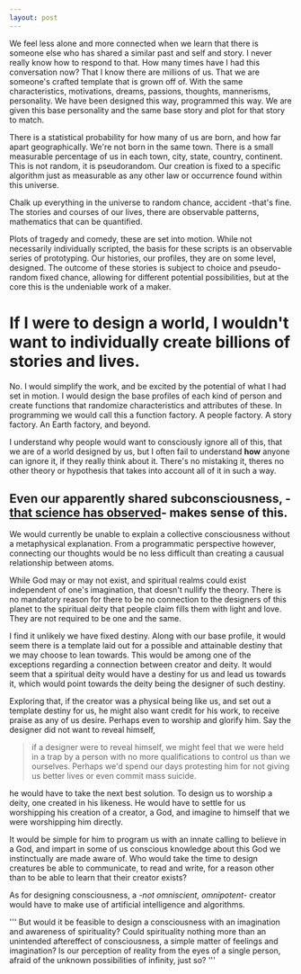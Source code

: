 ```yaml
---
layout: post
---
```

<!--
While the memory is still fresh. This kid, I asked him,
"You're a computer guy huh?"
Yes, he said.
"Do you fuck with code? Any programming languages?
He knew a little, not a lot. Ableton. music was his forte.

In a group, he told his embarassing stories, in a defense manner.

Later that evening, he let out to me that, "I've lost parts of myself."
Seeing another of my kind, I had no qualm with opening up to him.
He told me about his father, who pursued writing until his stories became reality,
his mental health deteriorated.
We concurred on Source, that we are connected, staring into the abyss, having been through
personal hells, loss of pieces of ourselves, that he was a writer.
He had a year on me, the only difference between us being a more unstable father, less mental health issues himself,
and him using more drugs, and having learned less, <!-- and intelligence.. though who is to say how intelligent he
would be without drugs

Last night I met someone who felt less-->
 We feel less alone and more connected when we learn that there is someone else who has shared a similar past and self and story. I never really know how to respond to that. How many times have I had this conversation now? That I know there are millions of us. That we are someone's crafted template that is grown off of. With the same characteristics, motivations, dreams, passions, thoughts, mannerisms, personality. We have been designed this way, programmed this way. We are given this base personality and the same base story and plot for that story to match.

There is a statistical probability for how many of us are born, and how far apart geographically. We're not born in the same town.
There is a small measurable percentage of us in each town, city, state, country, continent. This is not random, it is pseudorandom. Our creation is fixed to a specific algorithm just as measurable as any other law or occurrence found within this universe.

Chalk up everything in the universe to random chance, accident -that's fine. The stories and courses of our lives, there are observable patterns, mathematics that can be quantified.

Plots of tragedy and comedy, these are set into motion. While not necessarily individually scripted, the
basis for these scripts is an observable series of prototyping.
Our histories, our profiles, they are on some level, designed.
The outcome of these stories is subject to choice and pseudo-random fixed chance, allowing for different potential possibilities, but at the core this is the undeniable work of a maker.

# If I were to design a world, I wouldn't want to individually create billions of stories and lives.

No. I would simplify the work, and be excited by the potential of what I had set in motion. I would design the base profiles of each kind of person and create functions that randomize characteristics and
attributes of these. In programming we would call this a function factory. A people factory. A story factory. An Earth factory, and beyond.
<!--
It would be then, that not only are characters like me and and those like me part of
a base design, but that the planet is also of such design, that there are planet factories, and even
universe factories.

<!--The big bang isn't far off the mark, that there is a start to the program.
<!-- We are just missing some key details, for instance when people were spawned into the planet. -->


I understand why people would want to consciously ignore all of this, that we are of a world designed by us, but I often fail to understand **how** anyone can ignore it, if they really think about it. There's no
mistaking it, theres no other theory or hypothesis that takes into account all of it in such a way.

## Even our apparently shared subconsciousness, -[that science has observed]("https://earlybirdstreehouse.wordpress.com/2014/12/01/the-crossword-puzzle-phenomenon-by-monica-england/")- makes sense of this.

We would currently be unable to explain a collective consciousness without a metaphysical explanation. From a programmatic perspective however, connecting our thoughts would be no less difficult than creating a causual
relationship between atoms.

While God may or may not exist, and spiritual realms could exist independent of one's imagination, that doesn't nullify the theory. There is no mandatory reason for there to be no connection to the designers of this planet to the spiritual deity that people claim fills them with light and love. They are not required to be one and the same.

I find it unlikely we have fixed destiny. Along with our base profile, it would seem there is a template laid out for a possible and attainable
destiny that we may choose to lean towards. This would be among one of the exceptions regarding a connection between creator and deity. It would seem that a spiritual deity would have a destiny for us and lead us towards
it, which would point towards the deity being the designer of such destiny.

Exploring that, if the creator was a physical being like us, and set out a
template destiny for us, he might also want credit for his work, to receive praise as any of us desire. Perhaps even to worship and glorify him. Say the designer did not want to reveal himself,

> if a designer were to reveal himself, we might feel that we were held in a trap by a person with no more qualifications to control us than we ourselves. Perhaps we'd spend our days protesting him for not giving us better lives or even commit mass suicide.

he would have to take the next best solution. To design us to worship a deity, one created in his likeness. He would have to settle for us worshipping his creation of a creator, a God, and imagine to himself that we were worshipping him directly.

It would be simple for him to program us with an innate calling to
believe in a God, and impart in some of us conscious knowledge about this God we instinctually are made aware of. Who would take the time to design creatures be able to communicate, to read and write, for a reason other than to be able to learn that their creator exists?

As for designing consciousness, a _-not omniscient, omnipotent-_ creator would have to make use of artificial intelligence and algorithms.

'''
But would it be feasible to design a consciousness with an imagination and awareness of spirituality?
Could spirituality nothing more than an unintended aftereffect of consciousness, a simple matter of feelings and imagination?
Is our perception of reality from the eyes of a single person, afraid of
the unknown possibilities of infinity, just so?
'''
<!--
Could the perception of reality from the eyes of one, in a safe box as far away from the
fear of the unknown possibility of infinity, really be the work of simple programming?
--><!--
This is the one part of the whole equation that is entirely beyond my comprehension.
-->

_If philosophers have believed everything under the sun, and I one of billions of conscious beings capable of independent reasoning, there is really nothing wrong with me, religiously adhering to and exploring the concept that we are in fact, in a computer program._






<!--
 Advertisers can even market specifically to us.
-->
